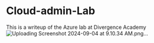# Cloud-admin-Lab
This is a writeup of the Azure lab at Divergence Academy
![Uploading Screenshot 2024-09-04 at 9.10.34 AM.png…]()

